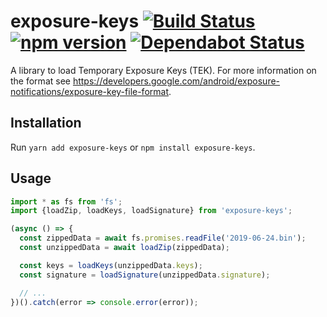 # exposure-keys [![Build Status](https://github.com/ffflorian/exposure-keys/workflows/Build/badge.svg)](https://github.com/ffflorian/exposure-keys/actions/) [![npm version](https://img.shields.io/npm/v/exposure-keys.svg?style=flat)](https://www.npmjs.com/package/exposure-keys) [![Dependabot Status](https://api.dependabot.com/badges/status?host=github&repo=ffflorian/exposure-keys)](https://dependabot.com)

A library to load Temporary Exposure Keys (TEK). For more information on the format see https://developers.google.com/android/exposure-notifications/exposure-key-file-format.

## Installation

Run `yarn add exposure-keys` or `npm install exposure-keys`.

## Usage

```ts
import * as fs from 'fs';
import {loadZip, loadKeys, loadSignature} from 'exposure-keys';

(async () => {
  const zippedData = await fs.promises.readFile('2019-06-24.bin');
  const unzippedData = await loadZip(zippedData);

  const keys = loadKeys(unzippedData.keys);
  const signature = loadSignature(unzippedData.signature);

  // ...
})().catch(error => console.error(error));
```
